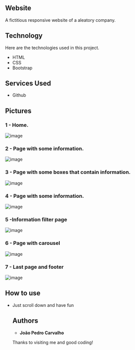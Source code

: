 ## Website 
A fictitious responsive website of a aleatory company.



## Technology 

Here are the technologies used in this project.

* HTML
* CSS
* Bootstrap

## Services Used

* Github


## Pictures


### 1 - Home.
![image](https://user-images.githubusercontent.com/91575096/166116142-ab59ab4b-0bb0-4566-b14d-a62680e6061e.png)


### 2 - Page with some information.

![image](https://user-images.githubusercontent.com/91575096/166116147-1c85f071-260f-4f2d-8782-ea2b3d8ed923.png)

### 3 - Page with some boxes that contain information.

![image](https://user-images.githubusercontent.com/91575096/166116155-625b86b2-9e1c-4a5e-a76c-ab6f5b17982a.png)

### 4 - Page with some information.

![image](https://user-images.githubusercontent.com/91575096/166116164-6e172931-721f-4880-abea-780271d6ac49.png)

### 5 -Information filter page

![image](https://user-images.githubusercontent.com/91575096/166116178-b96da096-3c4a-4448-a471-a671ee65faf8.png)



### 6 - Page with carousel

![image](https://user-images.githubusercontent.com/91575096/166116186-cc73be99-ccf4-4c3f-aa1a-b80b6d325d45.png)

### 7 - Last page and footer

![image](https://user-images.githubusercontent.com/91575096/166116189-abec2f53-468b-4ee7-88cc-f4ffcab13c2a.png)




## How to use

* Just scroll down and have fun






  ## Authors

  * **João Pedro Carvalho** 

  Thanks to visiting me and good coding!
